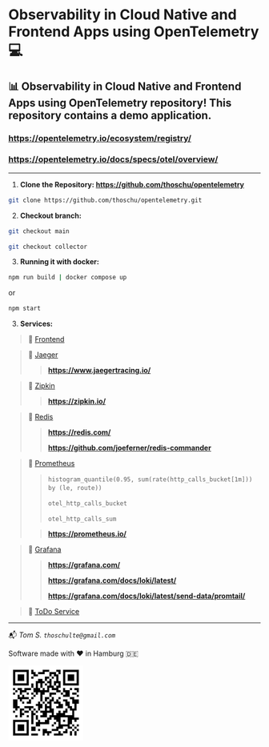 # Observability in Cloud Native and Frontend Apps using OpenTelemetry 💻

## 📊 Observability in Cloud Native and Frontend Apps using OpenTelemetry repository! This repository contains a demo application.

### https://opentelemetry.io/ecosystem/registry/
### https://opentelemetry.io/docs/specs/otel/overview/

---

1. **Clone the Repository: https://github.com/thoschu/opentelemetry** 

```bash
git clone https://github.com/thoschu/opentelemetry.git
```

2. **Checkout branch:** 

```bash
git checkout main
```

```bash
git checkout collector
```

3. **Running it with docker:** 

```bash
npm run build | docker compose up
```

or

```bash
npm start
```

3. **Services:**

> 📍 [Frontend](http://localhost:8080/)

> 📍 [Jaeger](http://localhost:16686/)
> > **https://www.jaegertracing.io/**

> 📍 [Zipkin](http://localhost:9411/)
> > **https://zipkin.io/**

> 📍 [Redis](http://localhost:8088/)
> > **https://redis.com/**
> >
> > **https://github.com/joeferner/redis-commander**

> 📍 [Prometheus](http://localhost:9090/)
> 
> > ``` histogram_quantile(0.95, sum(rate(http_calls_bucket[1m])) by (le, route)) ```
> >
> > ``` otel_http_calls_bucket ```
> >
> > ``` otel_http_calls_sum ```
>
> > **https://prometheus.io/**

> 📍 [Grafana](http://localhost:3000/)
> > **https://grafana.com/**
> >
> > **https://grafana.com/docs/loki/latest/**
> >
> > **https://grafana.com/docs/loki/latest/send-data/promtail/**

> 📍 [ToDo Service](http://localhost:8081/todos)

---

📬
*Tom S.*
*```thoschulte@gmail.com```*

Software made with ❤️ in Hamburg 🇩🇪

![qr-code](./assets/thomas-schulte.de.png)
